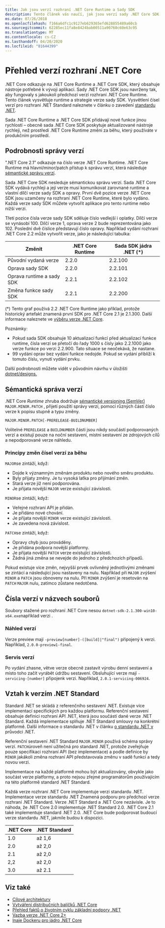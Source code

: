 ```yaml
---
title: Jak jsou verzí rozhraní .NET Core Runtime a Sady SDK
description: Tento článek vás naučí, jak jsou verzí sady .NET Core SDK a Runtime (podobně jako sémantická správa verzí).
ms.date: 07/26/2018
ms.openlocfilehash: f166a6dfc1c9127eb629365efd628855489a60cb
ms.sourcegitcommit: 62285ec11fa8e8424bab00511a90760c60e63c95
ms.translationtype: MT
ms.contentlocale: cs-CZ
ms.lasthandoff: 04/20/2020
ms.locfileid: "81644399"
---
```

# <a name="overview-of-how-net-core-is-versioned"></a>Přehled verzí rozhraní .NET Core

.NET Core odkazuje na .NET Core Runtime a .NET Core SDK, který obsahuje nástroje potřebné k vývoji aplikací. Sady .NET Core SDK jsou navrženy tak, aby fungovaly s jakoukoli předchozí verzí rozhraní .NET Core Runtime. Tento článek vysvětluje runtime a strategie verze sady SDK. Vysvětlení čísel verzí pro rozhraní .NET Standard naleznete v článku o zavedení [standardu .NET](../../standard/net-standard.md#net-implementation-support).

Sada .NET Core Runtime a .NET Core SDK přidávají nové funkce jinou rychlostí – obecně sada .NET Core SDK poskytuje aktualizované nástroje rychleji, než prostředí .NET Core Runtime změní za běhu, který používáte v produkčním prostředí.

## <a name="versioning-details"></a>Podrobnosti správy verzí

".NET Core 2.1" odkazuje na číslo verze .NET Core Runtime. .NET Core Runtime má hlavní/minor/patch přístup k správu verzí, která následuje [sémantické správu verzí](#semantic-versioning).

Sada .NET Core SDK nesleduje sémantickou správu verzí. Sada .NET Core SDK vydává rychleji a její verze musí komunikovat zarovnané runtime a vlastní dílčí verze sady SDK a opravy. První dvě pozice verze .NET Core SDK jsou uzamčeny na rozhraní .NET Core Runtime, které bylo vydáno. Každá verze sady SDK můžete vytvořit aplikace pro tento runtime nebo nižší verzi.

Třetí pozice čísla verze sady SDK sděluje číslo vedlejší i oplatky. Dílčí verze se vynásobí 100. Dílčí verze 1, oprava verze 2 bude reprezentována jako 102. Poslední dvě číslice představují číslo opravy. Například vydání rozhraní .NET Core 2.2 může vytvořit verze, jako je následující tabulka:

| Změnit                | .NET Core Runtime | Sada SDK jádra .NET (\*) |
|-----------------------|-------------------|-------------------|
| Původní vydaná verze       | 2.2.0             | 2.2.100           |
| Oprava sady SDK             | 2.2.0             | 2.2.101           |
| Oprava runtime a sady SDK | 2.2.1             | 2.2.102           |
| Změna funkce sady SDK    | 2.2.1             | 2.2.200           |

(\*) Tento graf používá 2.2 .NET Core Runtime jako příklad, protože historický artefakt znamená první SDK pro .NET Core 2.1 je 2.1.300. Další informace naleznete ve [výběru verze .NET Core](selection.md).

Poznámky:

- Pokud sada SDK obsahuje 10 aktualizací funkcí před aktualizací funkce runtime, čísla verzí se přetočí do řady 1000 s čísly jako 2.2.1000 jako verze funkce po verzi 2.2.900. Tato situace se neočekává, že nastane.
- 99 vydání oprav bez vydání funkce nedojde. Pokud se vydání přiblíží k tomuto číslu, vynutí vydání prvku.

Další podrobnosti můžete vidět v původním návrhu v úložišti [dotnet/designs.](https://github.com/dotnet/designs/pull/29)

## <a name="semantic-versioning"></a>Sémantická správa verzí

.NET Core *Runtime* zhruba dodržuje [sémantické versioning (SemVer)](https://semver.org/) `MAJOR.MINOR.PATCH` , přijetí použití správy verzí, pomocí různých částí číslo verze k popisu stupně a typu změny.

```
MAJOR.MINOR.PATCH[-PRERELEASE-BUILDNUMBER]
```

Volitelné `PRERELEASE` a `BUILDNUMBER` části jsou nikdy součástí podporovaných verzí a existují pouze na noční sestavení, místní sestavení ze zdrojových cílů a nepodporované verze náhledu.

### <a name="understand-runtime-version-number-changes"></a>Principy změn čísel verzí za běhu

`MAJOR`se zintáží, když:

- Dojde k významným změnám produktu nebo nového směru produktu.
- Byly přijaty změny. Je tu vysoká laťka pro přijímání změn.
- Stará verze již není podporována.
- Je přijata novější `MAJOR` verze existující závislosti.

`MINOR`se zintáží, když:

- Veřejné rozhraní API je přidán.
- Je přidáno nové chování.
- Je přijata novější `MINOR` verze existující závislosti.
- Je zavedena nová závislost.

`PATCH`se zintáží, když:

- Opravy chyb jsou prováděny.
- Je přidána podpora novější platformy.
- Je přijata novější `PATCH` verze existující závislosti.
- Žádná jiná změna se nevejde do jednoho z předchozích případů.

Pokud existuje více změn, nejvyšší prvek ovlivněný jednotlivými změnami se zintácí a následující jsou nastaveny na nulu. Například při `MAJOR` zvýšení `MINOR` a `PATCH` jsou obnoveny na nulu. Při `MINOR` zvýšení je resetován na `PATCH` `MAJOR` nulu, zatímco zůstane nedotčena.

## <a name="version-numbers-in-file-names"></a>Čísla verzí v názvech souborů

Soubory stažené pro rozhraní .NET Core nesou `dotnet-sdk-2.1.300-win10-x64.exe`například verzi .

### <a name="preview-versions"></a>Náhled verzí

Verze preview mají `-preview[number]-([build]|"final")` připojený k verzi. Například, `2.0.0-preview1-final`.

### <a name="servicing-versions"></a>Servis verzí

Po vydání zhasne, větve verze obecně zastavit výrobu denní sestavení a místo toho začít vyrábět údržbu sestavení. Obsluhující verze mají `-servicing-[number]` připojenk verzi. Například, `2.0.1-servicing-006924`.

## <a name="relationship-to-net-standard-versions"></a>Vztah k verzím .NET Standard

Standard .NET se skládá z referenčního sestavení .NET. Existuje více implementací specifických pro každou platformu. Referenční sestavení obsahuje definici rozhraní API .NET, která jsou součástí dané verze .NET Standard. Každá implementace splňuje .NET Standard smlouvy na konkrétní platformě. Další informace o standardu .NET v článku [o standardu .NET v](../../standard/net-standard.md) průvodci .NET.

Referenční sestavení .NET Standard `MAJOR.MINOR` používá schéma správy verzí. `PATCH`úroveň není užitečná pro standard .NET, protože zveřejňuje pouze specifikaci rozhraní API (bez implementace) a podle definice by `MINOR` jakákoli změna rozhraní API představovala změnu v sadě funkcí a tedy novou verzi.

Implementace na každé platformě mohou být aktualizovány, obvykle jako součást verze platformy, a proto nejsou zřejmé programátorům používajícím na této platformě standard .NET Standard.

Každá verze rozhraní .NET Core implementuje verzi standardu .NET. Implementace verze standardu .NET Znamená podporu pro předchozí verze rozhraní .NET Standard. Verze .NET Standard a .NET Core nezávisle. Je to náhoda, že .NET Core 2.0 implementuje .NET Standard 2.0. .NET Core 2.1 také implementuje standard .NET 2.0. .NET Core bude podporovat budoucí verze standardu .NET, jakmile budou k dispozici.

| .NET Core | .NET Standard |
|-----------|---------------|
| 1.0       | až 1,6     |
| 2.0       | až 2,0     |
| 2.1       | až 2,0     |
| 2,2       | až 2,0     |
| 3.0       | až 2.1     |

## <a name="see-also"></a>Viz také

- [Cílové architektury](../../standard/frameworks.md)
- [Vytváření distribučních balíčků .NET Core](../distribution-packaging.md)
- [Přehled faktů o životním cyklu základní podpory .NET](https://dotnet.microsoft.com/platform/support/policy)
- [Vazba verze .NET Core 2+](https://github.com/dotnet/designs/issues/3)
- [Inaje Dockeru pro jádro .NET Core](https://hub.docker.com/_/microsoft-dotnet-core/)

